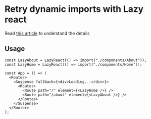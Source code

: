 # Retry dynamic imports with Lazy react

Read [this article](https://medium.com/@alonmiz1234/retry-dynamic-imports-with-react-lazy-c7755a7d557a) to understand the details



## Usage


```tsx
const LazyAbout = LazyReact(() => import("./components/About"));
const LazyHome = LazyReact(() => import("./components/Home"));

const App = () => (
  <Router>
    <Suspense fallback={<div>Loading...</div>}>
      <Routes>
        <Route path="/" element={<LazyHome />} />
        <Route path="/about" element={<LazyAbout />} />
      </Routes>
    </Suspense>
  </Router>
);
```
